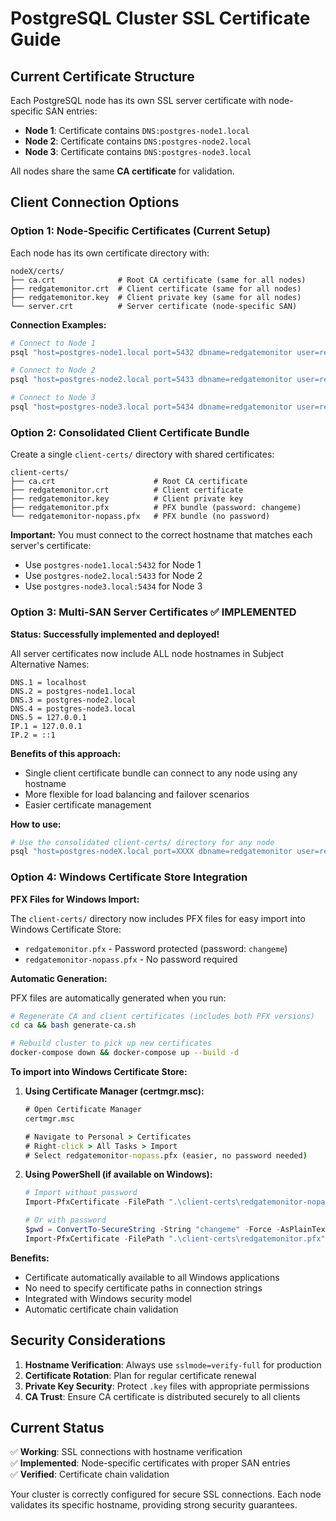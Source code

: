 # PostgreSQL Cluster SSL Certificate Guide

## Current Certificate Structure

Each PostgreSQL node has its own SSL server certificate with node-specific SAN entries:

- **Node 1**: Certificate contains `DNS:postgres-node1.local`
- **Node 2**: Certificate contains `DNS:postgres-node2.local`  
- **Node 3**: Certificate contains `DNS:postgres-node3.local`

All nodes share the same **CA certificate** for validation.

## Client Connection Options

### Option 1: Node-Specific Certificates (Current Setup)
Each node has its own certificate directory with:
```
nodeX/certs/
├── ca.crt              # Root CA certificate (same for all nodes)
├── redgatemonitor.crt  # Client certificate (same for all nodes)
├── redgatemonitor.key  # Client private key (same for all nodes)
└── server.crt          # Server certificate (node-specific SAN)
```

**Connection Examples:**
```bash
# Connect to Node 1
psql "host=postgres-node1.local port=5432 dbname=redgatemonitor user=redgatemonitor sslmode=verify-full sslcert=./node1/certs/redgatemonitor.crt sslkey=./node1/certs/redgatemonitor.key sslrootcert=./node1/certs/ca.crt"

# Connect to Node 2  
psql "host=postgres-node2.local port=5433 dbname=redgatemonitor user=redgatemonitor sslmode=verify-full sslcert=./node2/certs/redgatemonitor.crt sslkey=./node2/certs/redgatemonitor.key sslrootcert=./node2/certs/ca.crt"

# Connect to Node 3
psql "host=postgres-node3.local port=5434 dbname=redgatemonitor user=redgatemonitor sslmode=verify-full sslcert=./node3/certs/redgatemonitor.crt sslkey=./node3/certs/redgatemonitor.key sslrootcert=./node3/certs/ca.crt"
```

### Option 2: Consolidated Client Certificate Bundle
Create a single `client-certs/` directory with shared certificates:

```
client-certs/
├── ca.crt                      # Root CA certificate
├── redgatemonitor.crt          # Client certificate  
├── redgatemonitor.key          # Client private key
├── redgatemonitor.pfx          # PFX bundle (password: changeme)
└── redgatemonitor-nopass.pfx   # PFX bundle (no password)
```

**Important:** You must connect to the correct hostname that matches each server's certificate:
- Use `postgres-node1.local:5432` for Node 1
- Use `postgres-node2.local:5433` for Node 2  
- Use `postgres-node3.local:5434` for Node 3

### Option 3: Multi-SAN Server Certificates ✅ **IMPLEMENTED**

**Status: Successfully implemented and deployed!**

All server certificates now include ALL node hostnames in Subject Alternative Names:

```
DNS.1 = localhost
DNS.2 = postgres-node1.local
DNS.3 = postgres-node2.local
DNS.4 = postgres-node3.local
DNS.5 = 127.0.0.1
IP.1 = 127.0.0.1
IP.2 = ::1
```

**Benefits of this approach:**
- Single client certificate bundle can connect to any node using any hostname
- More flexible for load balancing and failover scenarios
- Easier certificate management

**How to use:**
```bash
# Use the consolidated client-certs/ directory for any node
psql "host=postgres-nodeX.local port=XXXX dbname=redgatemonitor user=redgatemonitor sslmode=verify-full sslcert=./client-certs/redgatemonitor.crt sslkey=./client-certs/redgatemonitor.key sslrootcert=./client-certs/ca.crt"
```

### Option 4: Windows Certificate Store Integration

**PFX Files for Windows Import:**

The `client-certs/` directory now includes PFX files for easy import into Windows Certificate Store:

- `redgatemonitor.pfx` - Password protected (password: `changeme`)
- `redgatemonitor-nopass.pfx` - No password required

**Automatic Generation:**

PFX files are automatically generated when you run:

```bash
# Regenerate CA and client certificates (includes both PFX versions)
cd ca && bash generate-ca.sh

# Rebuild cluster to pick up new certificates
docker-compose down && docker-compose up --build -d
```

**To import into Windows Certificate Store:**

1. **Using Certificate Manager (certmgr.msc):**

   ```cmd
   # Open Certificate Manager
   certmgr.msc
   
   # Navigate to Personal > Certificates
   # Right-click > All Tasks > Import
   # Select redgatemonitor-nopass.pfx (easier, no password needed)
   ```

2. **Using PowerShell (if available on Windows):**

   ```powershell
   # Import without password
   Import-PfxCertificate -FilePath ".\client-certs\redgatemonitor-nopass.pfx" -CertStoreLocation "Cert:\CurrentUser\My"
   
   # Or with password
   $pwd = ConvertTo-SecureString -String "changeme" -Force -AsPlainText
   Import-PfxCertificate -FilePath ".\client-certs\redgatemonitor.pfx" -CertStoreLocation "Cert:\CurrentUser\My" -Password $pwd
   ```

**Benefits:**

- Certificate automatically available to all Windows applications
- No need to specify certificate paths in connection strings
- Integrated with Windows security model
- Automatic certificate chain validation

## Security Considerations

1. **Hostname Verification**: Always use `sslmode=verify-full` for production
2. **Certificate Rotation**: Plan for regular certificate renewal
3. **Private Key Security**: Protect `.key` files with appropriate permissions
4. **CA Trust**: Ensure CA certificate is distributed securely to all clients

## Current Status

✅ **Working**: SSL connections with hostname verification  
✅ **Implemented**: Node-specific certificates with proper SAN entries  
✅ **Verified**: Certificate chain validation  

Your cluster is correctly configured for secure SSL connections. Each node validates its specific hostname, providing strong security guarantees.
